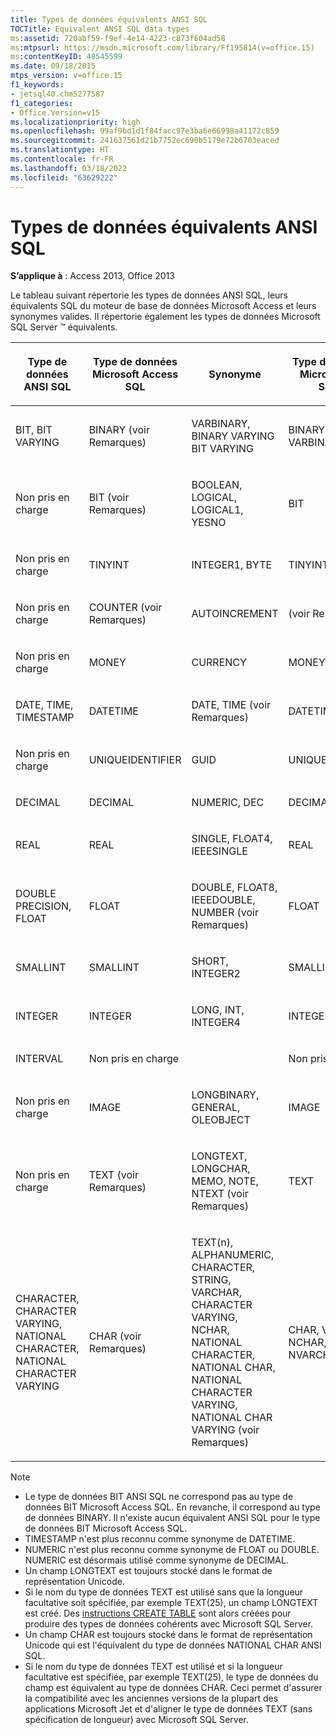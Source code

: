 ```yaml
---
title: Types de données équivalents ANSI SQL
TOCTitle: Equivalent ANSI SQL data types
ms:assetid: 720abf59-f9ef-4e14-4223-c873f604ad58
ms:mtpsurl: https://msdn.microsoft.com/library/Ff195814(v=office.15)
ms:contentKeyID: 48545599
ms.date: 09/18/2015
mtps_version: v=office.15
f1_keywords:
- jetsql40.chm5277587
f1_categories:
- Office.Version=v15
ms.localizationpriority: high
ms.openlocfilehash: 99af9bd1d1f84facc97e3ba6e66998a41172c859
ms.sourcegitcommit: 241637561d21b7752ec690b5179e72b6703eaced
ms.translationtype: HT
ms.contentlocale: fr-FR
ms.lasthandoff: 03/18/2022
ms.locfileid: "63629222"
---
```

# <a name="equivalent-ansi-sql-data-types"></a>Types de données équivalents ANSI SQL

**S’applique à** : Access 2013, Office 2013

Le tableau suivant répertorie les types de données ANSI SQL, leurs équivalents SQL du moteur de base de données Microsoft Access et leurs synonymes valides. Il répertorie également les types de données Microsoft SQL Server ™ équivalents.

<table>
<colgroup>
<col />
<col />
<col />
<col />
</colgroup>
<thead>
<tr class="header">
<th><p>Type de données ANSI SQL</p></th>
<th><p>Type de données Microsoft Access SQL</p></th>
<th><p>Synonyme</p></th>
<th><p>Type de données Microsoft SQL Server</p></th>
</tr>
</thead>
<tbody>
<tr class="odd">
<td><p>BIT, BIT VARYING</p></td>
<td><p>BINARY (voir Remarques)</p></td>
<td><p>VARBINARY, BINARY VARYING BIT VARYING</p></td>
<td><p>BINARY, VARBINARY</p></td>
</tr>
<tr class="even">
<td><p>Non pris en charge</p></td>
<td><p>BIT (voir Remarques)</p></td>
<td><p>BOOLEAN, LOGICAL, LOGICAL1, YESNO</p></td>
<td><p>BIT</p></td>
</tr>
<tr class="odd">
<td><p>Non pris en charge</p></td>
<td><p>TINYINT</p></td>
<td><p>INTEGER1, BYTE</p></td>
<td><p>TINYINT</p></td>
</tr>
<tr class="even">
<td><p>Non pris en charge</p></td>
<td><p>COUNTER (voir Remarques)</p></td>
<td><p>AUTOINCREMENT</p></td>
<td><p>(voir Remarques)</p></td>
</tr>
<tr class="odd">
<td><p>Non pris en charge</p></td>
<td><p>MONEY</p></td>
<td><p>CURRENCY</p></td>
<td><p>MONEY</p></td>
</tr>
<tr class="even">
<td><p>DATE, TIME, TIMESTAMP</p></td>
<td><p>DATETIME</p></td>
<td><p>DATE, TIME (voir Remarques)</p></td>
<td><p>DATETIME</p></td>
</tr>
<tr class="odd">
<td><p>Non pris en charge</p></td>
<td><p>UNIQUEIDENTIFIER</p></td>
<td><p>GUID</p></td>
<td><p>UNIQUEIDENTIFIER</p></td>
</tr>
<tr class="even">
<td><p>DECIMAL</p></td>
<td><p>DECIMAL</p></td>
<td><p>NUMERIC, DEC</p></td>
<td><p>DECIMAL</p></td>
</tr>
<tr class="odd">
<td><p>REAL</p></td>
<td><p>REAL</p></td>
<td><p>SINGLE, FLOAT4, IEEESINGLE</p></td>
<td><p>REAL</p></td>
</tr>
<tr class="even">
<td><p>DOUBLE PRECISION, FLOAT</p></td>
<td><p>FLOAT</p></td>
<td><p>DOUBLE, FLOAT8, IEEEDOUBLE, NUMBER (voir Remarques)</p></td>
<td><p>FLOAT</p></td>
</tr>
<tr class="odd">
<td><p>SMALLINT</p></td>
<td><p>SMALLINT</p></td>
<td><p>SHORT, INTEGER2</p></td>
<td><p>SMALLINT</p></td>
</tr>
<tr class="even">
<td><p>INTEGER</p></td>
<td><p>INTEGER</p></td>
<td><p>LONG, INT, INTEGER4</p></td>
<td><p>INTEGER</p></td>
</tr>
<tr class="odd">
<td><p>INTERVAL</p></td>
<td><p>Non pris en charge</p></td>
<td><p></p></td>
<td><p>Non pris en charge</p></td>
</tr>
<tr class="even">
<td><p>Non pris en charge</p></td>
<td><p>IMAGE</p></td>
<td><p>LONGBINARY, GENERAL, OLEOBJECT</p></td>
<td><p>IMAGE</p></td>
</tr>
<tr class="odd">
<td><p>Non pris en charge</p></td>
<td><p>TEXT (voir Remarques)</p></td>
<td><p>LONGTEXT, LONGCHAR, MEMO, NOTE, NTEXT (voir Remarques)</p></td>
<td><p>TEXT</p></td>
</tr>
<tr class="even">
<td><p>CHARACTER, CHARACTER VARYING, NATIONAL CHARACTER, NATIONAL CHARACTER VARYING</p></td>
<td><p>CHAR (voir Remarques)</p></td>
<td><p>TEXT(n), ALPHANUMERIC, CHARACTER, STRING, VARCHAR, CHARACTER VARYING, NCHAR, NATIONAL CHARACTER, NATIONAL CHAR, NATIONAL CHARACTER VARYING, NATIONAL CHAR VARYING (voir Remarques)</p></td>
<td><p>CHAR, VARCHAR, NCHAR, NVARCHAR</p></td>
</tr>
</tbody>
</table>

> [!NOTE]
> - Le type de données BIT ANSI SQL ne correspond pas au type de données BIT Microsoft Access SQL. En revanche, il correspond au type de données BINARY. Il n'existe aucun équivalent ANSI SQL pour le type de données BIT Microsoft Access SQL.
> - TIMESTAMP n'est plus reconnu comme synonyme de DATETIME.
> - NUMERIC n'est plus reconnu comme synonyme de FLOAT ou DOUBLE. NUMERIC est désormais utilisé comme synonyme de DECIMAL.
> - Un champ LONGTEXT est toujours stocké dans le format de représentation Unicode.
> - Si le nom du type de données TEXT est utilisé sans que la longueur facultative soit spécifiée, par exemple TEXT(25), un champ LONGTEXT est créé. Des [instructions CREATE TABLE](create-table-statement-microsoft-access-sql.md) sont alors créées pour produire des types de données cohérents avec Microsoft SQL Server.
> - Un champ CHAR est toujours stocké dans le format de représentation Unicode qui est l'équivalent du type de données NATIONAL CHAR ANSI SQL.
> - Si le nom du type de données TEXT est utilisé et si la longueur facultative est spécifiée, par exemple TEXT(25), le type de données du champ est équivalent au type de données CHAR. Ceci permet d'assurer la compatibilité avec les anciennes versions de la plupart des applications Microsoft Jet et d'aligner le type de données TEXT (sans spécification de longueur) avec Microsoft SQL Server.
